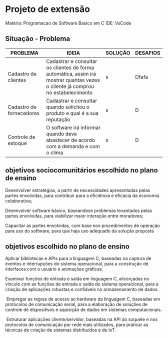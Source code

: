 
# Projeto de extensão

Matéria: Programacao de Software Basico em C
IDE: VsCode
## Situação - Problema

| PROBLEMA          |       IDEIA         |       SOLUÇÃO                 | DESAFIOS|
| -----------------  | ---------------------|-----------------------------|----------|
| Cadastro de clientes| Cadastrar e consultar os clientes de forma automática, assim irá mostrar quantas vezes o cliente já comprou no estabelecimento| s| Dfafa|
| Cadastro de fornecedores |Cadastrar e consultar quando solicitou o produto e qual é a sua reputação  |s| D|
| Controle de estoque       | O software irá informar quando deve abastecer de acordo com a demanda e com o clima |s| D|



## objetivos sociocomunitários escolhido no plano de ensino
Desenvolver estratégias, a partir de necessidades apresentadas pelas partes envolvidas, para contribuir para a eficiência e eficácia da economia colaborativa;

Desenvolver software básico, baseando­se problemas levantados pelas partes envolvidas, para viabilizar maior interação entre moradores;

Capacitar as partes envolvidas, com base nos procedimentos de operação para uso do software, para que haja uso adequado da solução proposta

## objetivos escolhido no plano de ensino

­Aplicar bibliotecas e APIs para a linguagem C, baseadas na captura de eventos e interrupções do sistema operacional, para a construção de interfaces com o usuário e animações gráficas.

Examinar funções de entrada e saída em linguagem C, alicerçadas no vínculo com as funções de entrada e saída do sistema operacional, para a criação de aplicações robustas e confiáveis no armazenamento de dados.

­ Empregar as regras de acesso ao hardware da linguagem C, baseadas em protocolos de comunicação serial, para a elaboração de soluções de controle de dispositivos e aquisição de dados em sistemas computacionais.

­ Estruturar aplicações cliente/servidor, baseadas na API do soquete e nos protocolos de comunicação por rede mais utilizados, para praticar as técnicas de criação de sistemas distribuídos e de IoT.


